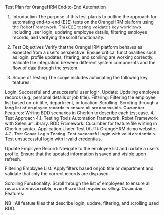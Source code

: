 Test Plan for OrangeHRM End-to-End Automation
1. Introduction
The purpose of this test plan is to outline the approach for automating end-to-end (E2E) tests on the OrangeHRM platform using the Robot Framework. This E2E testing validates key workflows including user login, updating employee details, filtering employee records, and verifying the scroll functionality.

2. Test Objectives
Verify that the OrangeHRM platform behaves as expected from a user’s perspective.
Ensure critical functionalities such as login, profile updates, filtering, and scrolling are working correctly.
Validate the integration between different system components and the flow of data through the system.
3. Scope of Testing
The scope includes automating the following key features:

Login: Successful and unsuccessful user login.
Update: Updating employee records (e.g., personal details or job title).
Filtering: Filtering the employee list based on job title, department, or location.
Scrolling: Scrolling through a long list of employee records to ensure all are accessible.
Cucumber Features: Writing BDD scenarios in Gherkin to describe each test case.
4. Test Approach
4.1. Testing Tools
Automation Framework: Robot Framework with SeleniumLibrary.
BDD Framework: Cucumber for feature file writing in Gherkin syntax.
Application Under Test (AUT): OrangeHRM demo website.
4.2. Test Cases
Login Testing:
Test successful login with valid credentials.
Test unsuccessful login with invalid credentials.

Update Employee Record:
Navigate to the employee list and update a user’s profile.
Ensure that the updated information is saved and visible upon refresh.

Filtering Employee List:
Apply filters based on job title or department and validate that only the correct records are displayed.

Scrolling Functionality:
Scroll through the list of employees to ensure all records are accessible, even those that require scrolling.
Cucumber Features:

NB : All feature files that describe login, update, filtering, and scrolling used BDD.